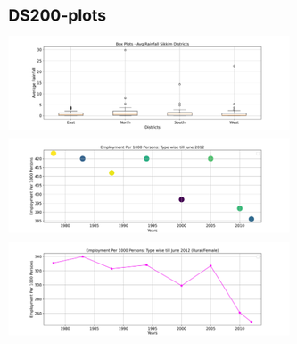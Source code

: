 # DS200-plots

![alt text](https://github.com/roopkathaB/DS200-plots/blob/main/DS200/box.jpg?raw=true "Title")

![alt text](https://github.com/roopkathaB/DS200-plots/blob/main/DS200/scatter.jpg?raw=true "Title")

![alt text](https://github.com/roopkathaB/DS200-plots/blob/main/DS200/line.jpg?raw=true "Title")
